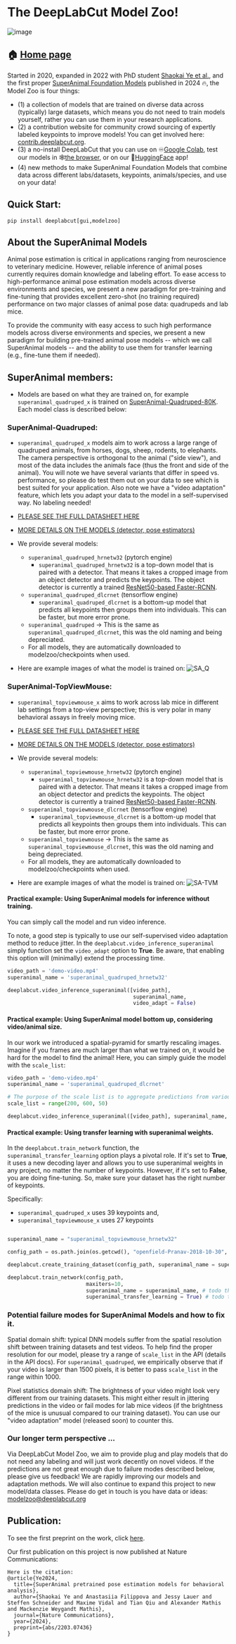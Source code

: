 # The DeepLabCut Model Zoo! 

![image](https://images.squarespace-cdn.com/content/v1/57f6d51c9f74566f55ecf271/8957c690-4f27-4430-8581-4161fd58d052/68747470733a2f2f696d616765732e73717561726573706163652d63646e2e636f6d2f636f6e74656e742f76312f3537663664353163396637343536366635356563663237312f313631363439323337333730302d50474f41433732494f4236415545343756544a582f6b6531375a77644742546f646449.png?format=450w)


## 🏠 [Home page](http://modelzoo.deeplabcut.org/)


Started in 2020, expanded in 2022 with PhD student [Shaokai Ye et al.](https://arxiv.org/abs/2203.07436v1), and the first proper [SuperAnimal Foundation Models]() published in 2024 🔥, the Model Zoo is four things:


- (1) a collection of models that are trained on diverse data across (typically) large datasets, which means you do not need to train models yourself, rather you can use them in your research applications.
- (2) a contribution website for community crowd sourcing of expertly labeled keypoints to improve models! You can get involved here: [contrib.deeplabcut.org](https://contrib.deeplabcut.org/).
- (3) a no-install DeepLabCut that you can use on ♾[Google Colab](https://github.com/DeepLabCut/DeepLabCut/blob/main/examples/COLAB/COLAB_DEMO_SuperAnimal.ipynb), 
test our models in 🕸[the browser](https://contrib.deeplabcut.org/), or on our 🤗[HuggingFace](https://huggingface.co/spaces/DeepLabCut/MegaDetector_DeepLabCut) app!
- (4) new methods to make SuperAnimal Foundation Models that combine data across different labs/datasets, keypoints, animals/species, and use on your data!

## Quick Start:
```
pip install deeplabcut[gui,modelzoo]
```

## About the SuperAnimal Models

Animal pose estimation is critical in applications ranging from neuroscience to veterinary medicine. However, reliable inference of animal poses currently requires domain knowledge and labeling effort. To ease access to high-performance animal pose estimation models across diverse environments and species, we present a new paradigm for pre-training and fine-tuning that provides excellent zero-shot (no training required) performance on two major classes of animal pose data: quadrupeds and lab mice. 

To provide the community with easy access to such high performance models across diverse environments and species, we present a new paradigm for building pre-trained animal pose models -- which we call SuperAnimal models -- and the ability to use them for transfer learning (e.g., fine-tune them if needed).

## SuperAnimal members:
- Models are based on what they are trained on, for example `superanimal_quadruped_x` is trained on [SuperAnimal-Quadruped-80K](https://zenodo.org/records/10619173). Each model class is described below:



### SuperAnimal-Quadruped: 


- `superanimal_quadruped_x` models aim to work across a large range of quadruped animals, from horses, dogs, sheep, rodents, to elephants. The camera perspective is orthogonal to the animal ("side view"), and most of the data includes the animals face (thus the front and side of the animal). You will note we have several variants that differ in speed vs. performance, so please do test them out on your data to see which is best suited for your application. Also note we have a "video adaptation" feature, which lets you adapt your data to the model in a self-supervised way. No labeling needed!
- [PLEASE SEE THE FULL DATASHEET HERE](https://zenodo.org/records/10619173)
- [MORE DETAILS ON THE MODELS (detector, pose estimators)](https://huggingface.co/mwmathis/DeepLabCutModelZoo-SuperAnimal-Quadruped)
- We provide several models:
    - `superanimal_quadruped_hrnetw32` (pytorch engine)
        - `superanimal_quadruped_hrnetw32` is a top-down model that is paired with a detector. That means it takes a cropped image from an object detector and predicts the keypoints. The object detector is currently a trained [ResNet50-based Faster-RCNN](https://pytorch.org/vision/stable/models/faster_rcnn.html).
    - `superanimal_quadruped_dlcrnet` (tensorflow engine)
        - `superanimal_quadruped_dlcrnet` is a bottom-up model that predicts all keypoints then groups them into individuals. This can be faster, but more error prone.
    - `superanimal_quadruped` -> This is the same as `superanimal_quadruped_dlcrnet`, this was the old naming and being depreciated.
    - For all models, they are automatically downloaded to modelzoo/checkpoints when used.

- Here are example images of what the model is trained on:
![SA_Q](https://user-images.githubusercontent.com/28102185/209957688-954fb616-7750-4521-bb52-20a51c3a7718.png)



### SuperAnimal-TopViewMouse:


-  `superanimal_topviewmouse_x` aims to work across lab mice in different lab settings from a top-view perspective; this is very polar in many behavioral assays in freely moving mice.
- [PLEASE SEE THE FULL DATASHEET HERE](https://zenodo.org/records/10618947)
- [MORE DETAILS ON THE MODELS (detector, pose estimators)](https://huggingface.co/mwmathis/DeepLabCutModelZoo-SuperAnimal-TopViewMouse)
- We provide several models:
    - `superanimal_topviewmouse_hrnetw32` (pytorch engine)
        - `superanimal_topviewmouse_hrnetw32` is a top-down model that is paired with a detector. That means it takes a cropped image from an object detector and predicts the keypoints. The object detector is currently a trained [ResNet50-based Faster-RCNN](https://pytorch.org/vision/stable/models/faster_rcnn.html).
    - `superanimal_topviewmouse_dlcrnet` (tensorflow engine)
        - `superanimal_topviewmouse_dlcrnet` is a bottom-up model that predicts all keypoints then groups them into individuals. This can be faster, but more error prone.
    - `superanimal_topviewmouse` -> This is the same as `superanimal_topviewmouse_dlcrnet`, this was the old naming and being depreciated.
    - For all models, they are automatically downloaded to modelzoo/checkpoints when used.
    
-  Here are example images of what the model is trained on:
![SA-TVM](https://user-images.githubusercontent.com/28102185/209957260-c0db72e0-4fdf-434c-8579-34bc5f27f907.png)


#### Practical example: Using SuperAnimal models for inference without training.

You can simply call the model and run video inference. 

To note, a good step is typically to use our self-supervised video adaptation method to reduce jitter. In the `deeplabcut.video_inference_superanimal` simply function set the `video_adapt` option to __True__. Be aware, that enabling this option will (minimally) extend the processing time. 

```python
video_path = 'demo-video.mp4'
superanimal_name = 'superanimal_quadruped_hrnetw32'

deeplabcut.video_inference_superanimal([video_path],
                                        superanimal_name,
                                        video_adapt = False)
```
[comment]: <> (Missing model name!)

#### Practical example: Using SuperAnimal model bottom up, considering video/animal size.

In our work we introduced a spatial-pyramid for smartly rescaling images. Imagine if you frames are much larger than what we trained on, it would be hard for the model to find the animal! Here, you can simply guide the model with the `scale_list`:

```python
video_path = 'demo-video.mp4'
superanimal_name = 'superanimal_quadruped_dlcrnet'

# The purpose of the scale list is to aggregate predictions from various image sizes. We anticipate the appearance size of the animal in the images to be approximately 400 pixels.
scale_list = range(200, 600, 50)

deeplabcut.video_inference_superanimal([video_path], superanimal_name, scale_list=scale_list, video_adapt = False)
```

#### Practical example: Using transfer learning with superanimal weights.
In the `deeplabcut.train_network` function, the `superanimal_transfer_learning` option plays a pivotal role. If it's set to __True__, it uses a new decoding layer and allows you to use superanimal weights in any project, no matter the number of keypoints. However, if it's set to __False__, you are doing fine-tuning. So, make sure your dataset has the right number of keypoints.  

Specifically:
* `superanimal_quadruped_x` uses 39 keypoints and,
* `superanimal_topviewmouse_x` uses 27 keypoints

```python

superanimal_name = "superanimal_topviewmouse_hrnetw32"

config_path = os.path.join(os.getcwd(), "openfield-Pranav-2018-10-30", "config.yaml")

deeplabcut.create_training_dataset(config_path, superanimal_name = superanimal_name)

deeplabcut.train_network(config_path,
                         maxiters=10,
                         superanimal_name = superanimal_name, # todo these are called differently in pytorch
                         superanimal_transfer_learning = True) # todo these are called differently in pytorch
```




### Potential failure modes for SuperAnimal Models and how to fix it.

Spatial domain shift: typical DNN models suffer from the spatial resolution shift between training datasets and test videos. To help find the proper resolution for our model, please try a range of `scale_list` in the API (details in the API docs). For `superanimal_quadruped`, we empirically observe that if your video is larger than 1500 pixels, it is better to pass `scale_list` in the range within 1000.

Pixel statistics domain shift: The brightness of your video might look very different from our training datasets. This might either result in jittering predictions in the video or fail modes for lab mice videos (if the brightness of the mice is unusual compared to our training dataset). You can use our "video adaptation" model (released soon) to counter this.



### Our longer term perspective ...

Via DeepLabCut Model Zoo, we aim to provide plug and play models that do not need any labeling and will just work decently on novel videos. If the predictions are not great enough due to failure modes described below, please give us feedback! We are rapidly improving our models and adaptation methods. We will also continue to expand this project to new model/data classes. Please do get in touch is you have data or ideas: modelzoo@deeplabcut.org

## Publication:

To see the first preprint on the work, click [here](https://arxiv.org/abs/2203.07436v1). 

Our first publication on this project is now published at Nature Communications:

```{hint}
Here is the citation:
@article{Ye2024,
  title={SuperAnimal pretrained pose estimation models for behavioral analysis},
  author={Shaokai Ye and Anastasiia Filippova and Jessy Lauer and Steffen Schneider and Maxime Vidal and Tian Qiu and Alexander Mathis and Mackenzie Weygandt Mathis},
  journal={Nature Communications},
  year={2024},
  preprint={abs/2203.07436}
}
```
